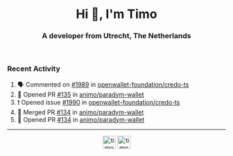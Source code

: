 <h1 align="center">Hi 👋, I'm Timo</h1>
<h3 align="center">A developer from Utrecht, The Netherlands</h3>
<br/>
<!-- https://github.com/rahuldkjain/github-profile-readme-generator --!>

<!--  <p align="left"><img src="https://github-readme-stats.vercel.app/api?username=timoglastra&show_icons=true&count_private=true&" alt="timoglastra" /></p> --!>

<!--
Github language stats
<p align="left"><img src="https://github-readme-stats.vercel.app/api/top-langs/?username=timoglastra&layout=compact" alt="timoglastra" /><p>
-->

<!-- Codestats language stats -->
<!-- <p align="left"><img src="https://codestats-readme.vercel.app/api/top-langs/?username=timoglastra&layout=compact&language_count=12" alt="timoglastra" /><p>    --!>
  
<h3>Recent Activity</h3>

<!--START_SECTION:activity-->
1. 🗣 Commented on [#1989](https://github.com/openwallet-foundation/credo-ts/pull/1989#issuecomment-2288178115) in [openwallet-foundation/credo-ts](https://github.com/openwallet-foundation/credo-ts)
2. 💪 Opened PR [#135](https://github.com/animo/paradym-wallet/pull/135) in [animo/paradym-wallet](https://github.com/animo/paradym-wallet)
3. ❗ Opened issue [#1990](https://github.com/openwallet-foundation/credo-ts/issues/1990) in [openwallet-foundation/credo-ts](https://github.com/openwallet-foundation/credo-ts)
4. 🎉 Merged PR [#134](https://github.com/animo/paradym-wallet/pull/134) in [animo/paradym-wallet](https://github.com/animo/paradym-wallet)
5. 💪 Opened PR [#134](https://github.com/animo/paradym-wallet/pull/134) in [animo/paradym-wallet](https://github.com/animo/paradym-wallet)
<!--END_SECTION:activity-->

---

<p align="center">
<a href="https://twitter.com/timoglastra" target="blank"><img align="center" src="https://cdn.jsdelivr.net/npm/simple-icons@3.0.1/icons/twitter.svg" alt="timoglastra" height="30" width="30" /></a>
<a href="https://linkedin.com/in/timoglastra" target="blank"><img align="center" src="https://cdn.jsdelivr.net/npm/simple-icons@3.0.1/icons/linkedin.svg" alt="timoglastra" height="30" width="30" /></a>
</p>



